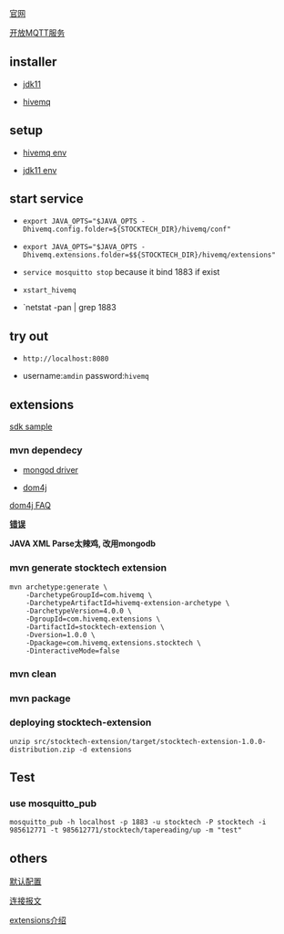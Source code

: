 
[官网](https://www.hivemq.com)

[开放MQTT服务](https://github.com/mqtt/mqtt.github.io/wiki/public_brokers)

## installer

- [jdk11](https://www.oracle.com/technetwork/java/javase/downloads/jdk11-downloads-5066655.html)

- [hivemq](https://www.hivemq.com/downloads/download-hivemq/)


## setup

- [hivemq env](https://github.com/qrsforever/opt/blob/master/hivemq/.env.sh)

- [jdk11 env](https://github.com/qrsforever/opt/blob/master/jdk/.env.sh)


## start service

- `export JAVA_OPTS="$JAVA_OPTS -Dhivemq.config.folder=${STOCKTECH_DIR}/hivemq/conf"`

- `export JAVA_OPTS="$JAVA_OPTS -Dhivemq.extensions.folder=$${STOCKTECH_DIR}/hivemq/extensions"`

- `service mosquitto stop` because it bind 1883 if exist

- `xstart_hivemq`

- `netstat -pan | grep 1883

## try out

- `http://localhost:8080 `

- username:`amdin` password:`hivemq`

## extensions

[sdk sample](https://github.com/hivemq/hivemq-extension-sdk)

### mvn dependecy

- [mongod driver](https://github.com/mongodb/mongo-java-driver)

- [dom4j](https://dom4j.github.io/)

[dom4j FAQ](https://github.com/dom4j/dom4j/wiki/FAQ)
 
**[错误](https://my.oschina.net/u/2438514/blog/534450#comments)**

**JAVA XML Parse太辣鸡, 改用mongodb**

### mvn generate stocktech extension

    mvn archetype:generate \
        -DarchetypeGroupId=com.hivemq \
        -DarchetypeArtifactId=hivemq-extension-archetype \
        -DarchetypeVersion=4.0.0 \
        -DgroupId=com.hivemq.extensions \
        -DartifactId=stocktech-extension \
        -Dversion=1.0.0 \
        -Dpackage=com.hivemq.extensions.stocktech \
        -DinteractiveMode=false

### mvn clean

### mvn package

### deploying stocktech-extension

    unzip src/stocktech-extension/target/stocktech-extension-1.0.0-distribution.zip -d extensions


## Test

### use mosquitto\_pub 

    mosquitto_pub -h localhost -p 1883 -u stocktech -P stocktech -i 985612771 -t 985612771/stocktech/tapereading/up -m "test"


## others

[默认配置](https://www.hivemq.com/docs/4.1/hivemq/configuration.html#default)

[连接报文](https://www.hivemq.com/blog/mqtt-essentials-part-3-client-broker-connection-establishment/)

[extensions介绍](https://www.hivemq.com/docs/4/extensions/introduction.html)
